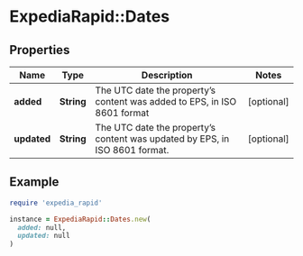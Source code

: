# ExpediaRapid::Dates

## Properties

| Name | Type | Description | Notes |
| ---- | ---- | ----------- | ----- |
| **added** | **String** | The UTC date the property’s content was added to EPS, in ISO 8601 format | [optional] |
| **updated** | **String** | The UTC date the property’s content was updated by EPS, in ISO 8601 format. | [optional] |

## Example

```ruby
require 'expedia_rapid'

instance = ExpediaRapid::Dates.new(
  added: null,
  updated: null
)
```

